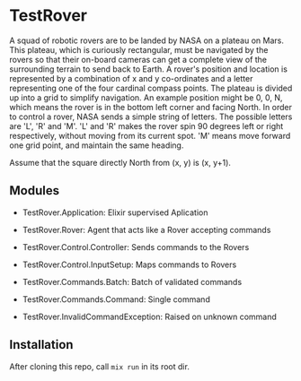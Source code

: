 # TestRover

A squad of robotic rovers are to be landed by NASA on a plateau on
Mars. This plateau, which is curiously rectangular, must be navigated
by the rovers so that their on-board cameras can get a complete view
of the surrounding terrain to send back to Earth.
A rover's position and location is represented by a combination of x
and y co-ordinates and a letter representing one of the four cardinal
compass points. The plateau is divided up into a grid to simplify
navigation. An example position might be 0, 0, N, which means the
rover is in the bottom left corner and facing North.
In order to control a rover, NASA sends a simple string of letters.
The possible letters are 'L', 'R' and 'M'. 'L' and 'R' makes the
rover spin 90 degrees left or right respectively, without moving from
its current spot. 'M' means move forward one grid point, and maintain
the same heading.

Assume that the square directly North from (x, y) is (x, y+1).

## Modules

* TestRover.Application: Elixir supervised Aplication

* TestRover.Rover: Agent that acts like a Rover accepting commands

* TestRover.Control.Controller: Sends commands to the Rovers 
* TestRover.Control.InputSetup: Maps commands to Rovers 

* TestRover.Commands.Batch: Batch of validated commands
* TestRover.Commands.Command: Single command

* TestRover.InvalidCommandException: Raised on unknown command

## Installation

After cloning this repo, call `mix run` in its root dir.



